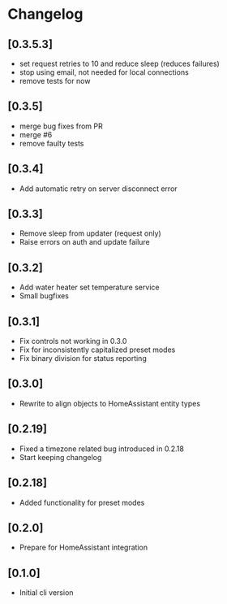 # Changelog
## [0.3.5.3]
- set request retries to 10 and reduce sleep (reduces failures)
- stop using email, not needed for local connections
- remove tests for now
## [0.3.5]
- merge bug fixes from PR
- merge #6
- remove faulty tests

## [0.3.4]
- Add automatic retry on server disconnect error

## [0.3.3]
- Remove sleep from updater (request only)
- Raise errors on auth and update failure

## [0.3.2]
- Add water heater set temperature service
- Small bugfixes

## [0.3.1]
- Fix controls not working in 0.3.0
- Fix for inconsistently capitalized preset modes
- Fix binary division for status reporting

## [0.3.0]
- Rewrite to align objects to HomeAssistant entity types

## [0.2.19]
- Fixed a timezone related bug introduced in 0.2.18
- Start keeping changelog

## [0.2.18]
- Added functionality for preset modes

## [0.2.0]
- Prepare for HomeAssistant integration

## [0.1.0]
- Initial cli version
